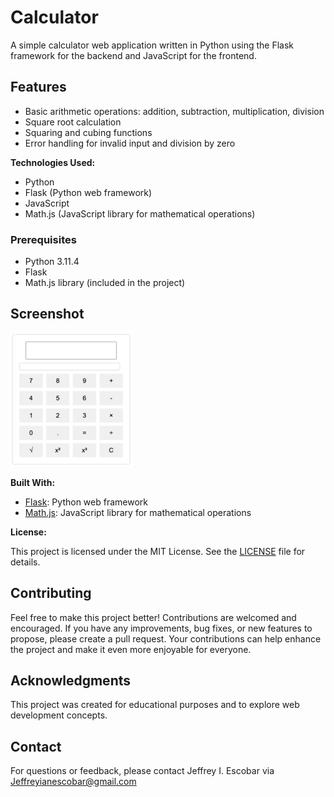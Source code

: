 # Calculator

A simple calculator web application written in Python using the Flask framework for the backend and JavaScript for the frontend.

## Features

- Basic arithmetic operations: addition, subtraction, multiplication, division
- Square root calculation
- Squaring and cubing functions
- Error handling for invalid input and division by zero

**Technologies Used:**

- Python
- Flask (Python web framework)
- JavaScript
- Math.js (JavaScript library for mathematical operations)


### Prerequisites

- Python 3.11.4
- Flask
- Math.js library (included in the project)


## Screenshot
![Calculator](/screenshot/calculator-screenshot.png)

**Built With:**

- [Flask](https://flask.palletsprojects.com/en/2.1.x/): Python web framework
- [Math.js](https://mathjs.org/): JavaScript library for mathematical operations

**License:**

This project is licensed under the MIT License. See the [LICENSE](LICENSE) file for details.

## Contributing

Feel free to make this project better! Contributions are welcomed and encouraged. If you have any improvements, bug fixes, or new features to propose, please create a pull request. Your contributions can help enhance the project and make it even more enjoyable for everyone.

## Acknowledgments

This project was created for educational purposes and to explore web development concepts.

## Contact

For questions or feedback, please contact Jeffrey I. Escobar via Jeffreyianescobar@gmail.com


   
